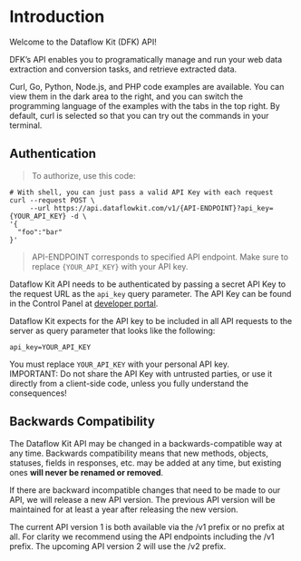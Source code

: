 # Introduction

Welcome to the Dataflow Kit (DFK) API! 

DFK’s API enables you to programatically manage and run your web data extraction and conversion tasks, and retrieve extracted data.

Curl, Go, Python, Node.js, and PHP code examples are available. You can view them in the dark area to the right, and you can switch the programming language of the examples with the tabs in the top right. By default, curl is selected so that you can try out the commands in your terminal.

## Authentication

> To authorize, use this code:

```shell
# With shell, you can just pass a valid API Key with each request
curl --request POST \
     --url https://api.dataflowkit.com/v1/{API-ENDPOINT}?api_key={YOUR_API_KEY} -d \
'{
  "foo":"bar"
}'
```

>API-ENDPOINT corresponds to specified API endpoint. 
>Make sure to replace `{YOUR_API_KEY}` with your API key.

Dataflow Kit API needs to be authenticated by passing a secret API Key to the request URL as the <code>api_key</code> query parameter. The API Key can be found in the Control Panel at [developer portal](https://app.dataflowkit.com). 

Dataflow Kit expects for the API key to be included in all API requests to the server as query parameter that looks like the following: 

`api_key=YOUR_API_KEY`

<aside class="success">
You must replace <code>YOUR_API_KEY</code> with your personal API key.
</aside>

<aside class="warning">
IMPORTANT: Do not share the API Key with untrusted parties, or use it directly from a client-side code, unless you fully understand the consequences!
</aside>

## Backwards Compatibility

The Dataflow Kit API may be changed in a backwards-compatible way at any time. Backwards compatibility means that new methods, objects, statuses, fields in responses, etc. may be added at any time, but existing ones **will never be renamed or removed**.

If there are backward incompatible changes that need to be made to our API, we will release a new API version. The previous API version will be maintained for at least a year after releasing the new version.

The current API version 1 is both available via the /v1 prefix or no prefix at all. For clarity we recommend using the API endpoints including the /v1 prefix. The upcoming API version 2 will use the /v2 prefix.